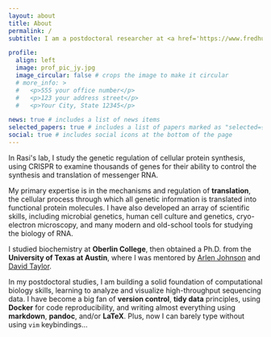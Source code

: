 ```yaml
---
layout: about
title: About
permalink: /
subtitle: I am a postdoctoral researcher at <a href='https://www.fredhutch.org'>Fred Hutch</a> in <a href='http://www.rasilab.org'>Rasi Subramaniam's lab</a>.

profile:
  align: left
  image: prof_pic_jy.jpg
  image_circular: false # crops the image to make it circular
  # more_info: >
  #   <p>555 your office number</p>
  #   <p>123 your address street</p>
  #   <p>Your City, State 12345</p>

news: true # includes a list of news items
selected_papers: true # includes a list of papers marked as "selected={true}"
social: true # includes social icons at the bottom of the page
---
```


In Rasi's lab, I study the genetic regulation of cellular protein synthesis,
using CRISPR to examine thousands of genes for their ability to control the synthesis and translation of messenger RNA.

My primary expertise is in the mechanisms and regulation of **translation**, the cellular process through which
all genetic information is translated into functional protein molecules.
I have also developed an array of scientific skills, including microbial genetics,
human cell culture and genetics, cryo-electron microscopy, and many modern and old-school tools for studying the biology of RNA.

I studied biochemistry at **Oberlin College**,
then obtained a Ph.D. from the **University of Texas at Austin**,
where I was mentored by [Arlen Johnson](https://arlen002.wixsite.com/johnsonlab) and [David Taylor](https://davidtaylorlab.com/).

In my postdoctoral studies, I am building a solid foundation of computational biology skills, learning to analyze and visualize high-throughput sequencing data.
I have become a big fan of **version control**, **tidy data** principles, using **Docker** for code reproducibility, and writing almost everything using **markdown**, **pandoc**, and/or **LaTeX**.
Plus, now I can barely type without using `vim` keybindings...

<!-- Put your address / P.O. box / other info right below your picture. You can also disable any of these elements by editing `profile` property of the YAML header of your `_pages/about.md`. Edit `_bibliography/papers.bib` and Jekyll will render your [publications page](/al-folio/publications/) automatically.

Link to your social media connections, too. This theme is set up to use [Font Awesome icons](https://fontawesome.com/) and [Academicons](https://jpswalsh.github.io/academicons/), like the ones below. Add your Facebook, Twitter, LinkedIn, Google Scholar, or just disable all of them. -->
